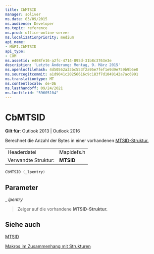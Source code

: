 ```yaml
---
title: CbMTSID
manager: soliver
ms.date: 03/09/2015
ms.audience: Developer
ms.topic: reference
ms.prod: office-online-server
ms.localizationpriority: medium
api_name:
- MAPI.CbMTSID
api_type:
- COM
ms.assetid: e408fe16-a2fc-4714-895d-31b8c3763e3e
description: 'Letzte Änderung: Montag, 9. März 2015'
ms.openlocfilehash: 4d50562a33bc553f2a95e7fef1e9d9e759b9b6e0
ms.sourcegitcommit: a1d9041c20256616c9c183f7d1049142a7ac6991
ms.translationtype: MT
ms.contentlocale: de-DE
ms.lasthandoff: 09/24/2021
ms.locfileid: "59605104"
---
```

# <a name="cbmtsid"></a>CbMTSID

  
  
**Gilt für**: Outlook 2013 | Outlook 2016 
  
Berechnet die Anzahl der Bytes in einer vorhandenen [MTSID-Struktur.](mtsid.md) 
  
|||
|:-----|:-----|
|Headerdatei  <br/> |Mapidefs.h  <br/> |
|Verwandte Struktur:  <br/> |**MTSID** <br/> |
   
```cpp
CbMTSID (_lpentry)
```

## <a name="parameters"></a>Parameter

 _ _lpentry_
  
> Zeiger auf die vorhandene **MTSID-Struktur.** 
    
## <a name="see-also"></a>Siehe auch



[MTSID](mtsid.md)


[Makros im Zusammenhang mit Strukturen](macros-related-to-structures.md)

